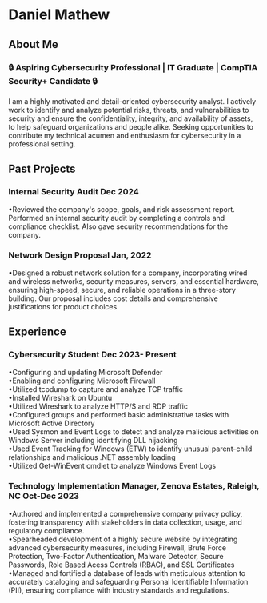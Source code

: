 # Daniel Mathew 

## About Me
### 🔒 Aspiring Cybersecurity Professional | IT Graduate | CompTIA Security+ Candidate 🔒

I am a highly motivated and detail-oriented cybersecurity analyst. I actively work to identify and analyze potential risks, threats, and vulnerabilities to security and ensure the confidentiality, integrity, and availability of assets, to help safeguard organizations and people alike.  Seeking opportunities to contribute my technical acumen and enthusiasm for cybersecurity in a professional setting. 
## Past Projects
### Internal Security Audit                                                                                                                                                                Dec 2024
•Reviewed the company's scope, goals, and risk assessment report. Performed an internal security audit by completing a controls and compliance checklist. Also gave security recommendations for the company.

### Network Design Proposal   										                                                                                                                                        Jan, 2022
•Designed a robust network solution for a company, incorporating wired and wireless networks, security measures, servers, and essential hardware, ensuring high-speed, secure, and reliable operations in a three-story building. Our proposal includes cost details and comprehensive justifications for product choices.	

## Experience
### Cybersecurity Student		                                                       			                                                                                          Dec 2023- Present
•Configuring and updating Microsoft Defender <br>
•Enabling and configuring Microsoft Firewall <br>
•Utilized tcpdump to capture and analyze TCP traffic <br>
•Installed Wireshark on Ubuntu <br>
•Utilized Wireshark to analyze HTTP/S and RDP traffic <br>
•Configured groups and performed basic administrative tasks with Microsoft Active Directory <br>
•Used Sysmon and Event Logs to detect and analyze malicious activities on Windows Server including identifying DLL hijacking <br>
•Used Event Tracking for Windows (ETW) to identify unusual parent-child relationships and malicious .NET assembly loading <br>
•Utilized Get-WinEvent cmdlet to analyze Windows Event Logs <br>

### Technology Implementation Manager, Zenova Estates, Raleigh, NC	                                                                                                                   Oct-Dec 2023
•Authored and implemented a comprehensive company privacy policy, fostering transparency with stakeholders in data collection, usage, and regulatory compliance. <br>
•Spearheaded development of a highly secure website by integrating advanced cybersecurity measures, including Firewall, Brute Force Protection, Two-Factor Authentication, Malware Detector, Secure Passwords, Role Based Acess Controls (RBAC), and  SSL Certificates <br>
•Managed and fortified a database of leads with meticulous attention to accurately cataloging and safeguarding Personal Identifiable Information (PII), ensuring compliance with industry standards and regulations. <br>





